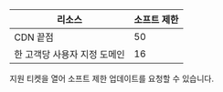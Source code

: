 
| 리소스 | 소프트 제한 
--- | ---
| CDN 끝점 | 50
| 한 고객당 사용자 지정 도메인| 16

지원 티켓을 열어 소프트 제한 업데이트를 요청할 수 있습니다.

<!---HONumber=Oct15_HO3-->